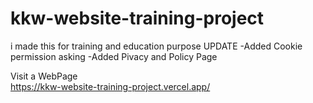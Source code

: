 # kkw-website-training-project
i made this for training and education purpose
UPDATE
-Added Cookie permission asking
-Added Pivacy and Policy Page

Visit a WebPage <br>
https://kkw-website-training-project.vercel.app/
